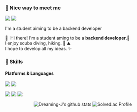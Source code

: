 ### 🤞 Nice way to meet me
<p>
  <a href="https://dreaming-j-dev.tistory.com/" target="_blank"><img src="https://img.shields.io/badge/Tech_Blog-DD0B78?style=flat-square&logo=GitHub%20Sponsors&logoColor=white"/></a>
  <a href="mailto:kimjjong321@gmail.com" target="_blank"><img src="https://img.shields.io/badge/kimjjong321@gmail.com-EA4335?style=flat-square&logo=Gmail&logoColor=white"/></a>
</p>


I'm a student aiming to be a backend developer
<p>
  👋&nbsp; Hi there! I'm a student aming to be a <b>backend developer</b>.🚀<br/>
  I enjoy scuba diving, hiking. 🤿 ⛰<br/>
  I hope to develop all my ideas. ✨<br/>
</p>


### 💪 Skills
#### Platforms & Languages
<p>
  <img src="https://img.shields.io/badge/IntelliJ-000000?style=for-the-badge&logo=IntelliJ IDEA&logoColor=white">
  <img src="https://img.shields.io/badge/Unity-FFFFFF?style=for-the-badge&logo=Unity&logoColor=black">
</p>
<p>
  <img src="https://img.shields.io/badge/JAVA-007396?style=for-the-badge&logo=java&logoColor=white"> 
  <img src="https://img.shields.io/badge/Python-3776AB?style=for-the-badge&logo=Python&logoColor=white">
  <img src="https://img.shields.io/badge/C Sharp-239120?style=for-the-badge&logo=C Sharp&logoColor=white">
</p>


<div align="center">

![Dreaming-J's github stats](https://github-readme-stats.vercel.app/api?username=Dreaming-J&show_icons=true)
![Solved.ac Profile](http://mazassumnida.wtf/api/v2/generate_badge?boj=kimjjong321)

</div>


<!--
[참고 자료]
https://blog.cowkite.com/blog/2102241544/
https://github.com/PgmJun/PgmJun/blob/master/README.md
-->

